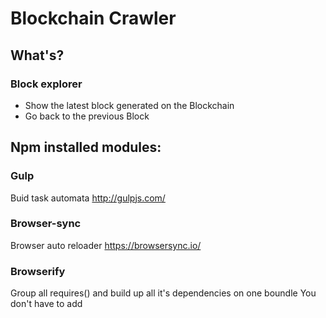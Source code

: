# Blockchain Crawler

## What's?

### Block explorer
- Show the latest block generated on the Blockchain
- Go back to the previous Block

## Npm installed modules:

### Gulp
Buid task automata
http://gulpjs.com/

### Browser-sync
Browser auto reloader
https://browsersync.io/

### Browserify
Group all requires() and build up all it's dependencies on one boundle
You don't have to add <script> tags on your html (Only one for the bundle)
http://browserify.org/

### Babelify
Transpile ES6 to ES5 within Browserify.transform()
https://github.com/babel/babelify

### Gulp-sass
Generate CSS from SCSS within Gulp
https://github.com/dlmanning/gulp-sass

### Run-sequence
Run a sequence of gulp tasks in specefied order
https://github.com/OverZealous/run-sequence

### Del
Delete files and return promises
https://github.com/sindresorhus/del

### Vinyl-source-stream
Use text streams on gulp
https://github.com/hughsk/vinyl-source-stream

### jQuery
Js DOM operations
https://jquery.com/

### Underscore
Functional programming helper
http://underscorejs.org/

### Backbone
Provide structure for model, collections and more
http://backbonejs.org/

### Marionette (Backbone.Marionette)
Extends Views and collectionViews in Backbone structures
http://marionettejs.com/

### Babel-preset-es2015
Allow ES6 when browserify transpile with Babel-preset-es2015
https://github.com/babel/babel/tree/master/packages/babel-preset-es2015

### Stringify
Include html templates in javascript files
https://github.com/JohnPostlethwait/stringify

### Materialize-css
Let's design a little bit
http://materializecss.com/

### Material-design-icons
Icons collection
http://google.github.io/material-design-icons/

### Font-awesome
Icons collection
http://fontawesome.io/
